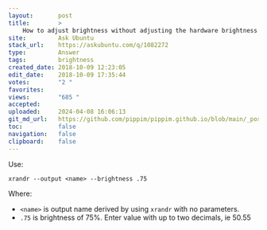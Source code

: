 ```yaml
---
layout:       post
title:        >
    How to adjust brightness without adjusting the hardware brightness
site:         Ask Ubuntu
stack_url:    https://askubuntu.com/q/1082272
type:         Answer
tags:         brightness
created_date: 2018-10-09 12:23:05
edit_date:    2018-10-09 17:35:44
votes:        "2 "
favorites:    
views:        "685 "
accepted:     
uploaded:     2024-04-08 16:06:13
git_md_url:   https://github.com/pippim/pippim.github.io/blob/main/_posts/2018/2018-10-09-How-to-adjust-brightness-without-adjusting-the-hardware-brightness.md
toc:          false
navigation:   false
clipboard:    false
---
```


Use:

``` 
xrandr --output <name> --brightness .75
```

Where:

- `<name>` is output name derived by using `xrandr` with no parameters.
- `.75` is brightness of 75%. Enter value with up to two decimals, ie 50.55
